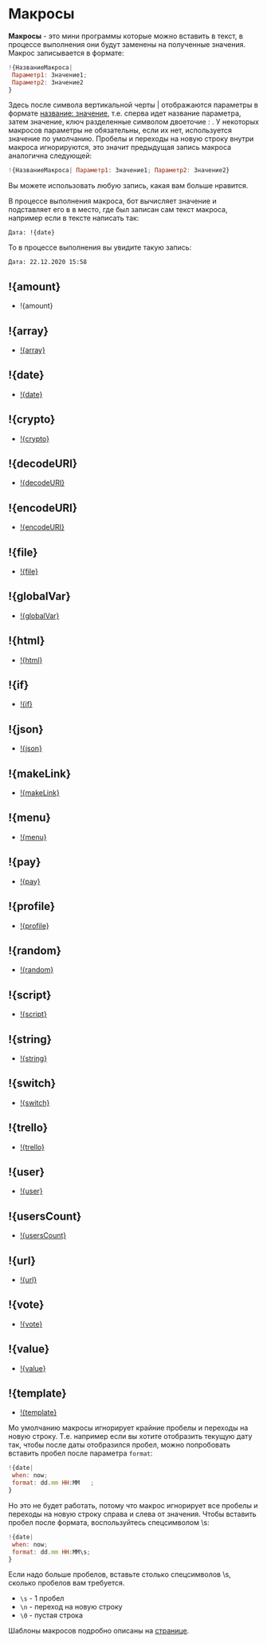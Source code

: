 # Макросы

**Макросы** - это мини программы которые можно вставить в текст, в процессе выполнения они будут заменены на полученные значения. Макрос записывается в формате:
```js 
!{НазваниеМакроса|
 Параметр1: Значение1;
 Параметр2: Значение2
}
```

Здесь после символа вертикальной черты | отображаются параметры в формате <u>название: значение</u>, т.е. сперва идет название параметра, затем значение, ключ разделенные символом двоеточие : . У некоторых макросов параметры не обязательны, если их нет, используется значение по умолчанию. Пробелы и переходы на новую строку внутри макроса игнорируются, это значит предыдущая запись макроса аналогична следующей:
```js 
!{НазваниеМакроса| Параметр1: Значение1; Параметр2: Значение2}
```

Вы можете использовать любую запись, какая вам больше нравится.

В процессе выполнения макроса, бот вычисляет значение и подставляет его в в место, где был записан сам текст макроса, например если в тексте написать так:

`Дата: !{date}`

То в процессе выполнения вы увидите такую запись:

`Дата: 22.12.2020 15:58`

## !{amount}

* !{amount}

## !{array}

* [!{array}](/docs-test/ext/macros/array)

## !{date}

* [!{date}](/docs-test/ext/macros/date)

## !{crypto}

* [!{crypto}](/docs-test/ext/macros/crypto)

## !{decodeURI}

* [!{decodeURI}](/docs-test/ext/macros/decodeuri)

## !{encodeURI}

* [!{encodeURI}](/docs-test/ext/macros/encodeuri)

## !{file}

* [!{file}](/docs-test/ext/macros/file)

## !{globalVar}

* [!{globalVar}](/docs-test/ext/macros/globalvar)

## !{html}

* [!{html}](/docs-test/ext/macros/html)

## !{if}

* [!{if}](/docs-test/ext/macros/if)

## !{json}

* [!{json}](/docs-test/ext/macros/json)

## !{makeLink}

* [!{makeLink}](/docs-test/ext/macros/makelink)

## !{menu}

* [!{menu}](/docs-test/ext/macros/menu)

## !{pay}

* [!{pay}](/docs-test/ext/macros/pay)

## !{profile}

* [!{profile}](/docs-test/ext/macros/profile)

## !{random}

* [!{random}](/docs-test/ext/macros/random)

## !{script}

* [!{script}](/docs-test/ext/script)

## !{string}

* [!{string}](/docs-test/ext/macros/string)

## !{switch}

* [!{switch}](/docs-test/ext/macros/switch)

## !{trello}

* [!{trello}](/docs-test/ext/macros/trello)

## !{user}

* [!{user}](/docs-test/ext/macros/user)

## !{usersCount}

* [!{usersCount}](/docs-test/ext/macros/usercount)

## !{url}

* [!{url}](/docs-test/ext/macros/url)

## !{vote}

* [!{vote}](/docs-test/ext/macros/vote)

## !{value}

* [!{value}](/docs-test/ext/macros/value)

## !{template}

* [!{template}](ext/macros/template)




Мо умолчанию макросы игнорирует крайние пробелы и переходы на новую строку. Т.е. например если вы хотите отобразить текущую дату так, чтобы после даты отобразился пробел, можно попробовать вставить пробел после параметра `format`:
```js 
!{date|
 when: now;
 format: dd.mm HH:MM   ;
}
```

Но это не будет работать, потому что макрос игнорирует все пробелы и переходы на новую строку справа и слева от значения. Чтобы вставить пробел после формата, воспользуйтесь спецсимволом \s:
```js 
!{date|
 when: now;
 format: dd.mm HH:MM\s;
}
```

Если надо больше пробелов, вставьте столько спецсимволов \s, сколько пробелов вам требуется.
* `\s` - 1 пробел
* `\n` - переход на новую строку
* `\0` - пустая строка



Шаблоны макросов подробно описаны на [странице](/docs-test/ext/macros/template).
